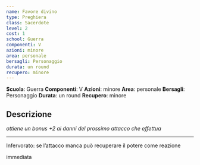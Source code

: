 ```yaml
---
name: Favore divino
type: Preghiera
class: Sacerdote
level: 2
cost: 1
school: Guerra
componenti: V
azioni: minore
area: personale
bersagli: Personaggio
durata: un round
recupero: minore
---
```

**Scuola**: Guerra
**Componenti**: V
**Azioni**: minore
**Area**: personale
**Bersagli**: Personaggio
**Durata**: un round
**Recupero**: minore

**Descrizione**
-

*ottiene un bonus +2 ai danni del prossimo attacco che effettua*

---

Infervorato: se l’attacco manca può recuperare il potere come reazione

immediata